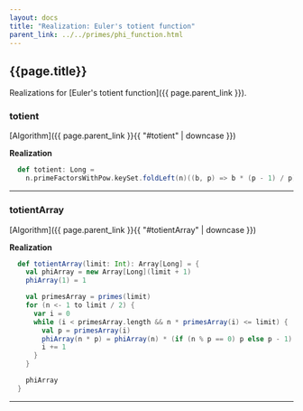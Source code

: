 ```yaml
---
layout: docs
title: "Realization: Euler's totient function"
parent_link: ../../primes/phi_function.html
---
```


## {{page.title}}

Realizations for [Euler's totient function]({{ page.parent_link }}).

### totient

[Algorithm]({{ page.parent_link }}{{ "#totient" | downcase }})

**Realization**
```scala
  def totient: Long =
    n.primeFactorsWithPow.keySet.foldLeft(n)((b, p) => b * (p - 1) / p)
```

---

### totientArray

[Algorithm]({{ page.parent_link }}{{ "#totientArray" | downcase }})

**Realization**
```scala
  def totientArray(limit: Int): Array[Long] = {
    val phiArray = new Array[Long](limit + 1)
    phiArray(1) = 1

    val primesArray = primes(limit)
    for (n <- 1 to limit / 2) {
      var i = 0
      while (i < primesArray.length && n * primesArray(i) <= limit) {
        val p = primesArray(i)
        phiArray(n * p) = phiArray(n) * (if (n % p == 0) p else p - 1)
        i += 1
      }
    }

    phiArray
  }
```

---
